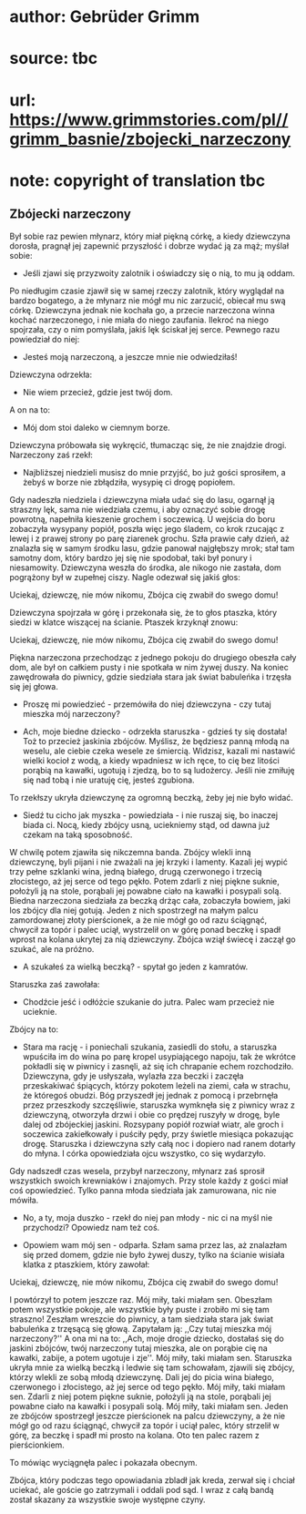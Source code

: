# author: Gebrüder Grimm
# source: tbc
# url: https://www.grimmstories.com/pl//grimm_basnie/zbojecki_narzeczony
# note: copyright of translation tbc

## Zbójecki narzeczony 

Był sobie raz pewien młynarz, który miał piękną córkę, a kiedy
dziewczyna dorosła, pragnął jej zapewnić przyszłość i dobrze wydać ją za
mąż; myślał sobie:

- Jeśli zjawi się przyzwoity zalotnik i oświadczy się o nią, to mu ją
oddam.

Po niedługim czasie zjawił się w samej rzeczy zalotnik, który wyglądał
na bardzo bogatego, a że młynarz nie mógł mu nic zarzucić, obiecał mu
swą córkę. Dziewczyna jednak nie kochała go, a przecie narzeczona winna
kochać narzeczonego, i nie miała do niego zaufania. Ilekroć na niego
spojrzała, czy o nim pomyślała, jakiś lęk ściskał jej serce. Pewnego
razu powiedział do niej:

- Jesteś moją narzeczoną, a jeszcze mnie nie odwiedziłaś!

Dziewczyna odrzekła:

- Nie wiem przecież, gdzie jest twój dom.

A on na to:

- Mój dom stoi daleko w ciemnym borze.

Dziewczyna próbowała się wykręcić, tłumacząc się, że nie znajdzie drogi.
Narzeczony zaś rzekł:

- Najbliższej niedzieli musisz do mnie przyjść, bo już gości sprosiłem,
a żebyś w borze nie zbłądziła, wysypię ci drogę popiołem.

Gdy nadeszła niedziela i dziewczyna miała udać się do lasu, ogarnął ją
straszny lęk, sama nie wiedziała czemu, i aby oznaczyć sobie drogę
powrotną, napełniła kieszenie grochem i soczewicą. U wejścia do boru
zobaczyła wysypany popiół, poszła więc jego śladem, co krok rzucając z
lewej i z prawej strony po parę ziarenek grochu. Szła prawie cały dzień,
aż znalazła się w samym środku lasu, gdzie panował najgłębszy mrok; stał
tam samotny dom, który bardzo jej się nie spodobał, taki był ponury i
niesamowity. Dziewczyna weszła do środka, ale nikogo nie zastała, dom
pogrążony był w zupełnej ciszy. Nagle odezwał się jakiś głos:

Uciekaj, dziewczę, nie mów nikomu,
Zbójca cię zwabił do swego domu!

Dziewczyna spojrzała w górę i przekonała się, że to głos ptaszka, który
siedzi w klatce wiszącej na ścianie. Ptaszek krzyknął znowu:

Uciekaj, dziewczę, nie mów nikomu,
Zbójca cię zwabił do swego domu!

Piękna narzeczona przechodząc z jednego pokoju do drugiego obeszła cały
dom, ale był on całkiem pusty i nie spotkała w nim żywej duszy. Na
koniec zawędrowała do piwnicy, gdzie siedziała stara jak świat babuleńka
i trzęsła się jej głowa.

- Proszę mi powiedzieć - przemówiła do niej dziewczyna - czy tutaj
mieszka mój narzeczony?

- Ach, moje biedne dziecko - odrzekła staruszka - gdzieś ty się
dostała! Toż to przecież jaskinia zbójców. Myślisz, że będziesz panną
młodą na weselu, ale ciebie czeka wesele ze śmiercią. Widzisz, kazali mi
nastawić wielki kocioł z wodą, a kiedy wpadniesz w ich ręce, to cię bez
litości porąbią na kawałki, ugotują i zjedzą, bo to są ludożercy. Jeśli
nie zmiłuję się nad tobą i nie uratuję cię, jesteś zgubiona.

To rzekłszy ukryła dziewczynę za ogromną beczką, żeby jej nie było
widać.

- Siedź tu cicho jak myszka - powiedziała - i nie ruszaj się, bo
inaczej biada ci. Nocą, kiedy zbójcy usną, uciekniemy stąd, od dawna już
czekam na taką sposobność.

W chwilę potem zjawiła się nikczemna banda. Zbójcy wlekli inną
dziewczynę, byli pijani i nie zważali na jej krzyki i lamenty. Kazali
jej wypić trzy pełne szklanki wina, jedną białego, drugą czerwonego i
trzecią złocistego, aż jej serce od tego pękło. Potem zdarli z niej
piękne suknie, położyli ją na stole, porąbali jej powabne ciało na
kawałki i posypali solą. Biedna narzeczona siedziała za beczką drżąc
cała, zobaczyła bowiem, jaki los zbójcy dla niej gotują. Jeden z nich
spostrzegł na małym palcu zamordowanej złoty pierścionek, a że nie mógł
go od razu ściągnąć, chwycił za topór i palec uciął, wystrzelił on w
górę ponad beczkę i spadł wprost na kolana ukrytej za nią dziewczyny.
Zbójca wziął świecę i zaczął go szukać, ale na próżno.

- A szukałeś za wielką beczką? - spytał go jeden z kamratów.

Staruszka zaś zawołała:

- Chodźcie jeść i odłóżcie szukanie do jutra. Palec wam przecież nie
ucieknie.

Zbójcy na to:

- Stara ma rację - i poniechali szukania, zasiedli do stołu, a
staruszka wpuściła im do wina po parę kropel usypiającego napoju, tak że
wkrótce pokładli się w piwnicy i zasnęli, aż się ich chrapanie echem
rozchodziło. Dziewczyna, gdy je usłyszała, wylazła zza beczki i zaczęła
przeskakiwać śpiących, którzy pokotem leżeli na ziemi, cała w strachu,
że któregoś obudzi. Bóg przyszedł jej jednak z pomocą i przebrnęła przez
przeszkody szczęśliwie, staruszka wymknęła się z piwnicy wraz z
dziewczyną, otworzyła drzwi i obie co prędzej ruszyły w drogę, byle
dalej od zbójeckiej jaskini. Rozsypany popiół rozwiał wiatr, ale groch i
soczewica zakiełkowały i puściły pędy, przy świetle miesiąca pokazując
drogę. Staruszka i dziewczyna szły całą noc i dopiero nad ranem dotarły
do młyna. I córka opowiedziała ojcu wszystko, co się wydarzyło.

Gdy nadszedł czas wesela, przybył narzeczony, młynarz zaś sprosił
wszystkich swoich krewniaków i znajomych. Przy stole każdy z gości miał
coś opowiedzieć. Tylko panna młoda siedziała jak zamurowana, nic nie
mówiła.

- No, a ty, moja duszko - rzekł do niej pan młody - nic ci na myśl nie
przychodzi? Opowiedz nam też coś.

- Opowiem wam mój sen - odparła. Szłam sama przez las, aż znalazłam się
przed domem, gdzie nie było żywej duszy, tylko na ścianie wisiała klatka
z ptaszkiem, który zawołał:

Uciekaj, dziewczę, nie mów nikomu,
Zbójca cię zwabił do swego domu!

I powtórzył to potem jeszcze raz. Mój miły, taki miałam sen. Obeszłam
potem wszystkie pokoje, ale wszystkie były puste i zrobiło mi się tam
straszno! Zeszłam wreszcie do piwnicy, a tam siedziała stara jak świat
babuleńka z trzęsącą się głową. Zapytałam ją: ,,Czy tutaj mieszka mój
narzeczony?'' A ona mi na to: ,,Ach, moje drogie dziecko, dostałaś się
do jaskini zbójców, twój narzeczony tutaj mieszka, ale on porąbie cię na
kawałki, zabije, a potem ugotuje i zje''. Mój miły, taki miałam sen.
Staruszka ukryła mnie za wielką beczką i ledwie się tam schowałam,
zjawili się zbójcy, którzy wlekli ze sobą młodą dziewczynę. Dali jej do
picia wina białego, czerwonego i złocistego, aż jej serce od tego pękło.
Mój miły, taki miałam sen. Zdarli z niej potem piękne suknie, położyli
ją na stole, porąbali jej powabne ciało na kawałki i posypali solą. Mój
miły, taki miałam sen. Jeden ze zbójców spostrzegł jeszcze pierścionek
na palcu dziewczyny, a że nie mógł go od razu ściągnąć, chwycił za topór
i uciął palec, który strzelił w górę, za beczkę i spadł mi prosto na
kolana. Oto ten palec razem z pierścionkiem.

To mówiąc wyciągnęła palec i pokazała obecnym.

Zbójca, który podczas tego opowiadania zbladł jak kreda, zerwał się i
chciał uciekać, ale goście go zatrzymali i oddali pod sąd. I wraz z całą
bandą został skazany za wszystkie swoje występne czyny.
